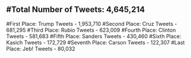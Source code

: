 #Total Number of Tweets: 4,645,214 
---
#First Place: Trump Tweets - 1,953,710
#Second Place: Cruz Tweets - 681,295
#Third Place: Rubio Tweets - 623,009
#Fourth Place: Clinton Tweets - 581,683
#Fifth Place: Sanders Tweets - 430,460
#Sixth Place: Kasich Tweets - 172,729
#Seventh Place: Carson Tweets - 122,307
#Last Place: Jeb! Tweets - 80,032
